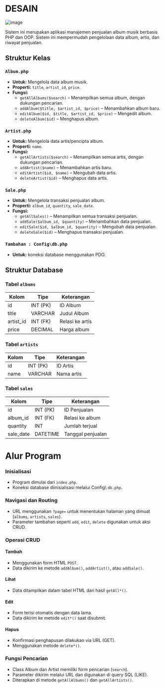 

# **DESAIN**

![image](https://github.com/user-attachments/assets/76e128cb-e022-4bb6-a5dc-5d6694e4c78a)

  
Sistem ini merupakan aplikasi manajemen penjualan album musik berbasis PHP dan OOP. Sistem ini mempermudah pengelolaan data album, artis, dan riwayat penjualan.


## **Struktur Kelas**

### `Album.php`
- **Untuk:** Mengelola data album musik.
- **Properti:** `title`, `artist_id`, `price`.
- **Fungsi:**
  - `getAllAlbums($search)` – Menampilkan semua album, dengan dukungan pencarian.
  - `addAlbum($title, $artist_id, $price)` – Menambahkan album baru.
  - `editAlbum($id, $title, $artist_id, $price)` – Mengedit album.
  - `deleteAlbum($id)` – Menghapus album.

### `Artist.php`
- **Untuk:** Mengelola data artis/pencipta album.
- **Properti:** `name`.
- **Fungsi:**
  - `getAllArtists($search)` – Menampilkan semua artis, dengan dukungan pencarian.
  - `addArtist($name)` – Menambahkan artis baru.
  - `editArtist($id, $name)` – Mengubah data artis.
  - `deleteArtist($id)` – Menghapus data artis.

### `Sale.php`
- **Untuk:** Mengelola transaksi penjualan album.
- **Properti:** `album_id`, `quantity`, `sale_date`.
- **Fungsi:**
  - `getAllSales()` – Menampilkan semua transaksi penjualan.
  - `addSale($album_id, $quantity)` – Menambahkan data penjualan.
  - `editSale($id, $album_id, $quantity)` – Mengubah data penjualan.
  - `deleteSale($id)` – Menghapus transaksi penjualan.

### `Tambahan : Config\db.php`
- **Untuk:** koneksi database menggunakan PDO.

## **Struktur Database**

### Tabel `albums`
| Kolom         | Tipe       | Keterangan      |
|---------------|------------|-----------------|
| id            | INT (PK)   | ID Album        |
| title         | VARCHAR    | Judul Album     |
| artist_id     | INT (FK)   | Relasi ke artis |
| price         | DECIMAL    | Harga album     |

### Tabel `artists`
| Kolom | Tipe       | Keterangan  |
|-------|------------|-------------|
| id    | INT (PK)   | ID Artis    |
| name  | VARCHAR    | Nama artis  |

### Tabel `sales`
| Kolom      | Tipe       | Keterangan           |
|------------|------------|----------------------|
| id         | INT (PK)   | ID Penjualan         |
| album_id   | INT (FK)   | Relasi ke album      |
| quantity   | INT        | Jumlah terjual       |
| sale_date  | DATETIME   | Tanggal penjualan    |

# **Alur Program**

### Inisialisasi
- Program dimulai dari `index.php`.
- Koneksi database diinisialisasi melalui Config\ `db.php`.

### Navigasi dan Routing
- URL menggunakan `?page=` untuk menentukan halaman yang dimuat (`albums`, `artists`, `sales`).
- Parameter tambahan seperti `add`, `edit`, `delete` digunakan untuk aksi CRUD.

### Operasi CRUD

#### Tambah
- Menggunakan form HTML `POST`.
- Data dikirim ke metode `addAlbum()`, `addArtist()`, atau `addSale()`.

#### Lihat
- Data ditampilkan dalam tabel HTML dari hasil `getAll*()`.

#### Edit
- Form terisi otomatis dengan data lama.
- Data dikirim ke metode `edit*()` saat disubmit.

#### Hapus
- Konfirmasi penghapusan dilakukan via URL (GET).
- Menggunakan metode `delete*()`.

### Fungsi Pencarian
- Class Album dan Artist memiliki form pencarian (`search`).
- Parameter dikirim melalui URL dan digunakan di query SQL (LIKE).
- Diterapkan di metode `getAllAlbums()` dan `getAllArtists()`.
